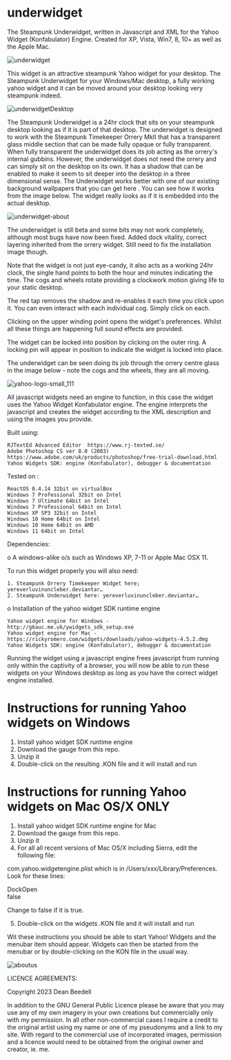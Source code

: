 # underwidget
  
 The Steampunk Underwidget, written in Javascript and XML for the Yahoo 
 Widget (Konfabulator) Engine. Created for XP, Vista, Win7, 8, 10+ as well as the 
 Apple Mac.
 
![underwidget](https://github.com/yereverluvinunclebert/underwidget/assets/2788342/9278163f-ffbb-4be2-bb23-9df6e9e8ee16)

This widget is an attractive steampunk Yahoo widget for your desktop. The 
Steampunk Underwidget for your Windows/Mac desktop, a fully working yahoo widget 
and it can be moved around your desktop looking very steampunk indeed. 

![underwidgetDesktop](https://github.com/yereverluvinunclebert/underwidget/assets/2788342/ec1079d1-0d28-43ee-a9d6-579f751a61d4)

The Steampunk Underwidget is a 24hr clock that sits on your steampunk desktop 
looking as if it is part of that desktop. The underwidget is designed to work 
with the Steampunk Timekeeper Orrery MkII that has a transparent glass middle 
section that can be made fully opaque or fully transparent. When fully 
transparent the underwidget does its job acting as the orrery's internal 
gubbins. However, the underwidget does not need the orrery and can simply sit 
on the desktop on its own. It has a shadow that can be enabled to make it seem 
to sit deeper into the desktop in a three dimensional sense. The Underwidget 
works better with one of our existing background wallpapers that you can get 
here . You can see how it works from the image below. The widget really looks 
as if it is embedded into the actual desktop. 

![underwidget-about](https://github.com/yereverluvinunclebert/underwidget/assets/2788342/c789f6da-d308-4823-a038-742cea82b47d)

The underwidget is still beta and some bits may not work completely, although 
most bugs have now been fixed. Added dock vitality, correct layering inherited 
from the orrery widget. Still need to fix the installation image though.

Note that the widget is not just eye-candy, it also acts as a working 24hr 
clock, the single hand points to both the hour and minutes indicating the time. 
The cogs and wheels rotate providing a clockwork motion giving life to your 
static desktop.

The red tap removes the shadow and re-enables it each time you click upon it. 
You can even interact with each individual cog. Simply click on each.

Clicking on the upper winding point opens the widget's preferences. Whilst all 
these things are happening full sound effects are provided.

The widget can be locked into position by clicking on the outer ring. A locking 
pin will appear in position to indicate the widget is locked into place.

The underwidget can be seen doing its job through the orrery centre glass in the 
image below - note the cogs and the wheels, they are all moving. 

 ![yahoo-logo-small_111](https://github.com/yereverluvinunclebert/Steampunk-MediaPlayer-Ywidget/assets/2788342/c5668608-ab57-4665-a332-3bc9b7e07a9f)

 All javascript widgets need an engine to function, in this case the widget uses 
 the Yahoo Widget Konfabulator engine. The engine interprets the javascript and 
 creates the widget according to the XML description and using the images you 
 provide. 
 
Built using: 

	RJTextEd Advanced Editor  https://www.rj-texted.se/ 
	Adobe Photoshop CS ver 8.0 (2003)  https://www.adobe.com/uk/products/photoshop/free-trial-download.html  
	Yahoo Widgets SDK: engine (Konfabulator), debugger & documentation
	
Tested on :

	ReactOS 0.4.14 32bit on virtualBox    
	Windows 7 Professional 32bit on Intel    
	Windows 7 Ultimate 64bit on Intel    
	Windows 7 Professional 64bit on Intel    
	Windows XP SP3 32bit on Intel    
	Windows 10 Home 64bit on Intel    
	Windows 10 Home 64bit on AMD    
	Windows 11 64bit on Intel 
   
 Dependencies:
 
 o A windows-alike o/s such as Windows XP, 7-11 or Apple Mac OSX 11.  
 
 
 To run this widget properly you will also need:
 
	1. Steampunk Orrery Timekeeper Widget here; yereverluvinuncleber.deviantar…
	2. Steampunk Underwidget here: yereverluvinuncleber.deviantar…
   	
  o Installation of the yahoo widget SDK runtime engine  
 
	Yahoo widget engine for Windows - http://g6auc.me.uk/ywidgets_sdk_setup.exe  
	Yahoo widget engine for Mac - https://rickyromero.com/widgets/downloads/yahoo-widgets-4.5.2.dmg
	Yahoo Widgets SDK: engine (Konfabulator), debugger & documentation 
	
 Running the widget using a javascript engine frees javascript from running only 
 within the captivity of a browser, you will now be able to run these widgets on 
 your Windows desktop as long as you have the correct widget engine installed.
  
 Instructions for running Yahoo widgets on Windows
 =================================================
 
 1. Install yahoo widget SDK runtime engine
 2. Download the gauge from this repo.
 3. Unzip it
 4. Double-click on the resulting .KON file and it will install and run
 
 Instructions for running Yahoo widgets on Mac OS/X ONLY
 ========================================================
 
 1. Install yahoo widget SDK runtime engine for Mac
 2. Download the gauge from this repo.
 3. Unzip it
 4. For all all recent versions of Mac OS/X including Sierra, edit the following 
 file:
 
 com.yahoo.widgetengine.plist which is in /Users/xxx/Library/Preferences. Look 
 for these lines: 
    
   <key>DockOpen</key>  
   <string>false</string>  
 
 Change to false if it is true.
 
 5. Double-click on the widgets .KON file and it will install and run
 
 Wit these instructions you should be able to start Yahoo! Widgets and the 
 menubar item should appear. Widgets can then be started from the menubar or by 
 double-clicking on the KON file in the usual way.
 
 ![aboutus](https://github.com/yereverluvinunclebert/Steampunk-Moon_Phase_III/assets/2788342/a39bfd44-1f95-4800-a591-e68684ab5d42)

 LICENCE AGREEMENTS:
 
 Copyright 2023 Dean Beedell
 
 In addition to the GNU General Public Licence please be aware that you may use
 any of my own imagery in your own creations but commercially only with my
 permission. In all other non-commercial cases I require a credit to the
 original artist using my name or one of my pseudonyms and a link to my site.
 With regard to the commercial use of incorporated images, permission and a
 licence would need to be obtained from the original owner and creator, ie. me.
 
